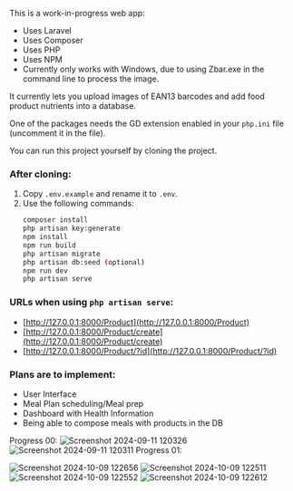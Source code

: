 
This is a work-in-progress web app:

- Uses Laravel
- Uses Composer
- Uses PHP
- Uses NPM
- Currently only works with Windows, due to using Zbar.exe in the command line to process the image.

It currently lets you upload images of EAN13 barcodes and add food product nutrients into a database.

One of the packages needs the GD extension enabled in your `php.ini` file (uncomment it in the file).

You can run this project yourself by cloning the project.

### After cloning:

1. Copy `.env.example` and rename it to `.env`.
2. Use the following commands:
    ```sh
    composer install
    php artisan key:generate
    npm install
    npm run build
    php artisan migrate
    php artisan db:seed (optional)
    npm run dev
    php artisan serve
    ```

### URLs when using `php artisan serve`:

- [http://127.0.0.1:8000/Product](http://127.0.0.1:8000/Product)
- [http://127.0.0.1:8000/Product/create](http://127.0.0.1:8000/Product/create)
- [http://127.0.0.1:8000/Product/?id](http://127.0.0.1:8000/Product/?id)

### Plans are to implement:

- User Interface
- Meal Plan scheduling/Meal prep
- Dashboard with Health Information
- Being able to compose meals with products in the DB

Progress 00:
![Screenshot 2024-09-11 120326](https://github.com/user-attachments/assets/3fe5173a-9d60-4043-87b3-a1d18cfc0d8d)
![Screenshot 2024-09-11 120311](https://github.com/user-attachments/assets/5d35268e-5f04-4355-a4dd-bbc050f5acff)
Progress 01:

![Screenshot 2024-10-09 122656](https://github.com/user-attachments/assets/ebc16604-0552-4536-a16b-fe78b4d9d660)
![Screenshot 2024-10-09 122511](https://github.com/user-attachments/assets/db1d48e7-77dd-4947-a5d7-430f878e7472)
![Screenshot 2024-10-09 122552](https://github.com/user-attachments/assets/9a37e12e-8945-49d4-9042-81af78776105)
![Screenshot 2024-10-09 122612](https://github.com/user-attachments/assets/57f1d7ad-9338-4e92-8696-be7e431cfffd)
